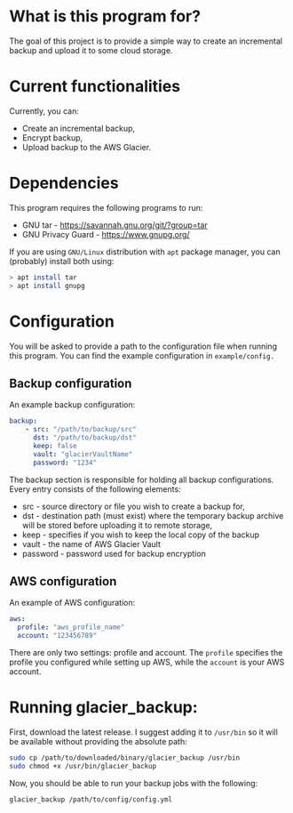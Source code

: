 # What is this program for?

The goal of this project is to provide a simple way to create an incremental backup and upload
it to some cloud storage.

# Current functionalities

Currently, you can:

* Create an incremental backup,
* Encrypt backup,
* Upload backup to the AWS Glacier.

# Dependencies

This program requires the following programs to run:

* GNU tar - https://savannah.gnu.org/git/?group=tar
* GNU Privacy Guard - https://www.gnupg.org/

If you are using `GNU/Linux` distribution with `apt` package manager, you can (probably) install both using:

```bash
> apt install tar
> apt install gnupg
```

# Configuration

You will be asked to provide a path to the configuration file when running this program.
You can find the example configuration in `example/config.`

## Backup configuration

An example backup configuration:

```yaml
backup:
    - src: "/path/to/backup/src"
      dst: "/path/to/backup/dst"
      keep: false
      vault: "glacierVaultName"
      password: "1234"
```

The backup section is responsible for holding all backup configurations. Every entry consists of the following elements:
* src - source directory or file you wish to create a backup for,
* dst - destination path (must exist) where the temporary backup archive will be stored before uploading it to remote storage,
* keep - specifies if you wish to keep the local copy of the backup
* vault - the name of AWS Glacier Vault
* password - password used for backup encryption

## AWS configuration

An example of AWS configuration:

```yaml
aws:
  profile: "aws_profile_name"
  account: "123456789"
```

There are only two settings: profile and account. The `profile` specifies the profile you configured while setting up AWS, while the `account` is your AWS account.

# Running glacier_backup:

First, download the latest release. I suggest adding it to `/usr/bin` so it will be available without providing the absolute path:

```bash
sudo cp /path/to/downloaded/binary/glacier_backup /usr/bin
sudo chmod +x /usr/bin/glacier_backup
```

Now, you should be able to run your backup jobs with the following:

```bash
glacier_backup /path/to/config/config.yml
```

